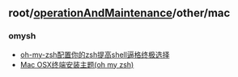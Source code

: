 ## root/[operationAndMaintenance](../README.md)/other/mac
### omysh
* [oh-my-zsh配置你的zsh提高shell逼格终极选择](http://yijiebuyi.com/blog/b9b5e1ebb719f22475c38c4819ab8151.html)
* [Mac OSX终端安装主题(oh my zsh)](https://blog.csdn.net/u013310075/article/details/62585826)
